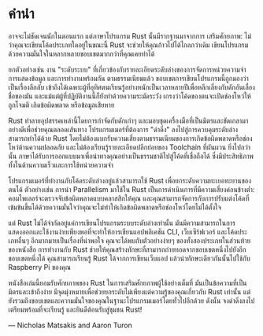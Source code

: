 # คำนำ

อาจจะไม่ชัดเจนนักในตอนแรก แต่ภาษาโปรแกรม Rust นั้นมีรากฐานมาจากการ เสริมศักยภาพ: ไม่ว่าคุณจะเขียนโค้ดประเภทใดอยู่ในขณะนี้ Rust จะช่วยให้คุณก้าวไปได้ไกลกว่าเดิม เขียนโปรแกรมด้วยความมั่นใจในหลากหลายขอบเขตมากกว่าที่คุณเคยทำได้

ยกตัวอย่างเช่น งาน "ระดับระบบ" ที่เกี่ยวข้องกับรายละเอียดระดับล่างของการจัดการหน่วยความจำ การแสดงข้อมูล และการทำงานพร้อมกัน ตามธรรมเนียมแล้ว ขอบเขตการเขียนโปรแกรมนี้ถูกมองว่าเป็นเรื่องลึกลับ เข้าถึงได้เฉพาะผู้ที่อุทิศตนเรียนรู้อย่างหนักเป็นเวลาหลายปีเพื่อหลีกเลี่ยงกับดักอันเลื่องชื่อของมัน และแม้แต่ผู้ที่ปฏิบัติงานนี้ก็ยังทำด้วยความระมัดระวัง เกรงว่าโค้ดของตนจะเปิดช่องโหว่ให้ถูกโจมตี เกิดข้อผิดพลาด หรือข้อมูลเสียหาย

Rust ทำลายอุปสรรคเหล่านี้โดยการกำจัดกับดักเก่าๆ และมอบชุดเครื่องมือที่เป็นมิตรและขัดเกลามาอย่างดีเพื่อช่วยคุณตลอดเส้นทาง โปรแกรมเมอร์ที่ต้องการ "ดำดิ่ง" ลงไปสู่การควบคุมระดับล่างสามารถทำได้ด้วย Rust โดยไม่ต้องแบกรับความเสี่ยงตามธรรมเนียมของการเกิดข้อผิดพลาดหรือช่องโหว่ด้านความปลอดภัย และไม่ต้องเรียนรู้รายละเอียดปลีกย่อยของ Toolchain ที่ผันผวน ยิ่งไปกว่านั้น ภาษาได้รับการออกแบบมาเพื่อนำทางคุณอย่างเป็นธรรมชาติไปสู่โค้ดที่เชื่อถือได้ ซึ่งมีประสิทธิภาพทั้งในด้านความเร็วและการใช้หน่วยความจำ

โปรแกรมเมอร์ที่ทำงานกับโค้ดระดับล่างอยู่แล้วสามารถใช้ Rust เพื่อยกระดับความทะเยอทะยานของตนได้ ตัวอย่างเช่น การนำ Parallelism มาใช้ใน Rust เป็นการดำเนินการที่มีความเสี่ยงค่อนข้างต่ำ: คอมไพเลอร์จะตรวจจับข้อผิดพลาดแบบคลาสสิกให้คุณ และคุณสามารถจัดการกับการปรับแต่งโค้ดที่เข้มข้นขึ้นได้ด้วยความมั่นใจว่าคุณจะไม่ทำให้เกิดข้อผิดพลาดหรือช่องโหว่โดยไม่ได้ตั้งใจ

แต่ Rust ไม่ได้จำกัดอยู่แค่การเขียนโปรแกรมระบบระดับล่างเท่านั้น มันมีความสามารถในการแสดงออกและใช้งานง่ายเพียงพอที่จะทำให้การเขียนแอปพลิเคชัน CLI, เว็บเซิร์ฟเวอร์ และโค้ดประเภทอื่นๆ อีกมากมายเป็นเรื่องที่น่าพอใจ คุณจะได้พบกับตัวอย่างง่ายๆ ของทั้งสองประเภทในส่วนท้ายของหนังสือ การทำงานกับ Rust ช่วยให้คุณสร้างทักษะที่สามารถถ่ายทอดจากขอบเขตหนึ่งไปยังอีกขอบเขตหนึ่งได้ คุณสามารถเรียนรู้ Rust ได้จากการเขียนเว็บแอป แล้วนำทักษะเดียวกันนั้นไปใช้กับ Raspberry Pi ของคุณ

หนังสือเล่มนี้ยอมรับศักยภาพของ Rust ในการเสริมศักยภาพผู้ใช้อย่างเต็มที่ มันเป็นข้อความที่เป็นมิตรและเข้าถึงง่าย มีจุดมุ่งหมายเพื่อช่วยยกระดับไม่เพียงแต่ความรู้ของคุณเกี่ยวกับ Rust เท่านั้น แต่ยังรวมถึงขอบเขตและความมั่นใจของคุณในฐานะโปรแกรมเมอร์โดยทั่วไปอีกด้วย ดังนั้น จงดำดิ่งลงไป เตรียมพร้อมที่จะเรียนรู้ และยินดีต้อนรับสู่ชุมชน Rust!

— Nicholas Matsakis and Aaron Turon

